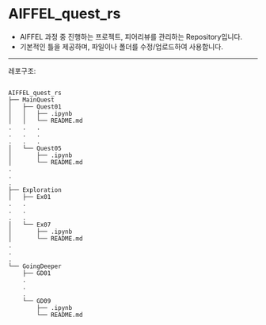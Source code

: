 # AIFFEL_quest_rs

- AIFFEL 과정 중 진행하는 프로젝트, 피어리뷰를 관리하는 Repository입니다.
- 기본적인 틀을 제공하며, 파일이나 폴더를 수정/업로드하여 사용합니다.
---

레포구조:

<pre>
<code>
AIFFEL_quest_rs
├── MainQuest
│   ├── Quest01
│   │   ├── .ipynb
│   │   └── README.md
.   .   .
.   .   .
.   .   .
│   └── Quest05
│       ├── .ipynb
│       └── README.md
.
.
.
├── Exploration
│   ├── Ex01
.   .
.   .
.   .
│   └── Ex07
│       ├── .ipynb
│       └── README.md
.
.
.
└── GoingDeeper
    ├── GD01
    .
    .
    .
    └── GD09
        ├── .ipynb
        └── README.md
</code>
</pre>
